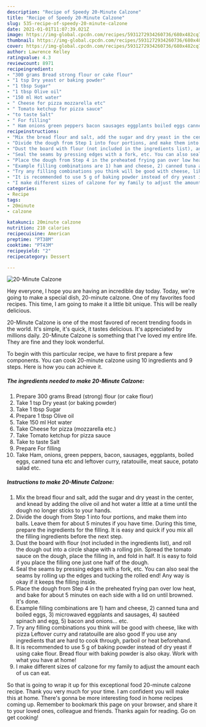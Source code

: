 ```yaml
---
description: "Recipe of Speedy 20-Minute Calzone"
title: "Recipe of Speedy 20-Minute Calzone"
slug: 535-recipe-of-speedy-20-minute-calzone
date: 2021-01-01T11:07:39.021Z
image: https://img-global.cpcdn.com/recipes/5931272934260736/680x482cq70/20-minute-calzone-recipe-main-photo.jpg
thumbnail: https://img-global.cpcdn.com/recipes/5931272934260736/680x482cq70/20-minute-calzone-recipe-main-photo.jpg
cover: https://img-global.cpcdn.com/recipes/5931272934260736/680x482cq70/20-minute-calzone-recipe-main-photo.jpg
author: Lawrence Kelley
ratingvalue: 4.3
reviewcount: 8971
recipeingredient:
- "300 grams Bread strong flour or cake flour"
- "1 tsp Dry yeast or baking powder"
- "1 tbsp Sugar"
- "1 tbsp Olive oil"
- "150 ml Hot water"
- " Cheese for pizza mozzarella etc"
- " Tomato ketchup for pizza sauce"
- "to taste Salt"
- " For filling"
- " Ham onions green peppers bacon sausages eggplants boiled eggs canned tuna etc and leftover curry ratatouille meat sauce potato salad etc"
recipeinstructions:
- "Mix the bread flour and salt, add the sugar and dry yeast in the center, and knead by adding the olive oil and hot water a little at a time until the dough no longer sticks to your hands."
- "Divide the dough from Step 1 into four portions, and make them into balls. Leave them for about 5 minutes if you have time. During this time, prepare the ingredients for the filling. It is easy and quick if you mix all the filling ingredients before the next step."
- "Dust the board with flour (not included in the ingredients list), and roll the dough out into a circle shape with a rolling pin. Spread the tomato sauce on the dough, place the filling in, and fold in half. It is easy to fold if you place the filling one just one half of the dough."
- "Seal the seams by pressing edges with a fork, etc. You can also seal the seams by rolling up the edges and tucking the rolled end! Any way is okay if it keeps the filling inside."
- "Place the dough from Step 4 in the preheated frying pan over low heat, and bake for about 5 minutes on each side with a lid on until browned. It&#39;s done."
- "Example filling combinations are 1) ham and cheese, 2) canned tuna and boiled eggs, 3) microwaved eggplants and sausages, 4) sautéed spinach and egg, 5) bacon and onions... etc."
- "Try any filling combinations you think will be good with cheese, like with pizza Leftover curry and ratatouille are also good If you use any ingredients that are hard to cook through, parboil or heat beforehand."
- "It is recommended to use 5 g of baking powder instead of dry yeast if using cake flour. Bread flour with baking powder is also okay. Work with what you have at home!"
- "I make different sizes of calzone for my family to adjust the amount each of us can eat."
categories:
- Recipe
tags:
- 20minute
- calzone

katakunci: 20minute calzone 
nutrition: 210 calories
recipecuisine: American
preptime: "PT38M"
cooktime: "PT43M"
recipeyield: "2"
recipecategory: Dessert

---
```



![20-Minute Calzone](https://img-global.cpcdn.com/recipes/5931272934260736/680x482cq70/20-minute-calzone-recipe-main-photo.jpg)

Hey everyone, I hope you are having an incredible day today. Today, we're going to make a special dish, 20-minute calzone. One of my favorites food recipes. This time, I am going to make it a little bit unique. This will be really delicious.

20-Minute Calzone is one of the most favored of recent trending foods in the world. It's simple, it's quick, it tastes delicious. It's appreciated by millions daily. 20-Minute Calzone is something that I've loved my entire life. They are fine and they look wonderful.




To begin with this particular recipe, we have to first prepare a few components. You can cook 20-minute calzone using 10 ingredients and 9 steps. Here is how you can achieve it.

<!--inarticleads1-->

##### The ingredients needed to make 20-Minute Calzone:

1. Prepare 300 grams Bread (strong) flour (or cake flour)
1. Take 1 tsp Dry yeast (or baking powder)
1. Take 1 tbsp Sugar
1. Prepare 1 tbsp Olive oil
1. Take 150 ml Hot water
1. Take  Cheese for pizza (mozzarella etc.)
1. Take  Tomato ketchup for pizza sauce
1. Take to taste Salt
1. Prepare  For filling
1. Take  Ham, onions, green peppers, bacon, sausages, eggplants, boiled eggs, canned tuna etc and leftover curry, ratatouille, meat sauce, potato salad etc.




<!--inarticleads2-->

##### Instructions to make 20-Minute Calzone:

1. Mix the bread flour and salt, add the sugar and dry yeast in the center, and knead by adding the olive oil and hot water a little at a time until the dough no longer sticks to your hands.
1. Divide the dough from Step 1 into four portions, and make them into balls. Leave them for about 5 minutes if you have time. During this time, prepare the ingredients for the filling. It is easy and quick if you mix all the filling ingredients before the next step.
1. Dust the board with flour (not included in the ingredients list), and roll the dough out into a circle shape with a rolling pin. Spread the tomato sauce on the dough, place the filling in, and fold in half. It is easy to fold if you place the filling one just one half of the dough.
1. Seal the seams by pressing edges with a fork, etc. You can also seal the seams by rolling up the edges and tucking the rolled end! Any way is okay if it keeps the filling inside.
1. Place the dough from Step 4 in the preheated frying pan over low heat, and bake for about 5 minutes on each side with a lid on until browned. It&#39;s done.
1. Example filling combinations are 1) ham and cheese, 2) canned tuna and boiled eggs, 3) microwaved eggplants and sausages, 4) sautéed spinach and egg, 5) bacon and onions... etc.
1. Try any filling combinations you think will be good with cheese, like with pizza Leftover curry and ratatouille are also good If you use any ingredients that are hard to cook through, parboil or heat beforehand.
1. It is recommended to use 5 g of baking powder instead of dry yeast if using cake flour. Bread flour with baking powder is also okay. Work with what you have at home!
1. I make different sizes of calzone for my family to adjust the amount each of us can eat.




So that is going to wrap it up for this exceptional food 20-minute calzone recipe. Thank you very much for your time. I am confident you will make this at home. There's gonna be more interesting food in home recipes coming up. Remember to bookmark this page on your browser, and share it to your loved ones, colleague and friends. Thanks again for reading. Go on get cooking!

